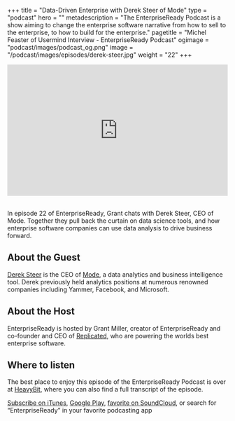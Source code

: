 +++
title = "Data-Driven Enterprise with Derek Steer of Mode"
type = "podcast"
hero = ""
metadescription = "The EnterpriseReady Podcast is a show aiming to change the enterprise software narrative from how to sell to the enterprise, to how to build for the enterprise."
pagetitle = "Michel Feaster of Usermind Interview - EnterpriseReady Podcast"
ogimage = "podcast/images/podcast_og.png"
image = "/podcast/images/episodes/derek-steer.jpg"
weight = "22"
+++

<iframe width="100%" height="300" scrolling="no" frameborder="no" allow="autoplay" src="https://w.soundcloud.com/player/?url=https%3A//api.soundcloud.com/tracks/725816350&color=%23ff5500&auto_play=false&hide_related=false&show_comments=true&show_user=true&show_reposts=false&show_teaser=true&visual=true"></iframe>

\
In episode 22 of EnterpriseReady, Grant chats with Derek Steer, CEO of Mode. Together they pull back the curtain on data science tools, and how enterprise software companies can use data analysis to drive business forward.

## About the Guest 

[Derek Steer](https://twitter.com/dereksteer) is the CEO of [Mode](https://mode.com/), a data analytics and business intelligence tool. Derek previously held analytics positions at numerous renowned companies including Yammer, Facebook, and Microsoft.

## About the Host

EnterpriseReady is hosted by Grant Miller, creator of EnterpriseReady and co-founder and CEO of [Replicated](https://www.replicated.com), who are powering the worlds best enterprise software.

## Where to listen

The best place to enjoy this episode of the EnterpriseReady Podcast is over at [HeavyBit](https://www.heavybit.com/library/podcasts/enterpriseready/ep-22-data-driven-enterprise-with-derek-steer-of-mode/), where you can also find a full transcript of the episode.

[Subscribe on iTunes](https://podcasts.apple.com/us/podcast/enterpriseready/id1437951282), [Google Play](https://play.google.com/music/listen?u=0#/ps/Iq3uifjva44tdvm2orhu4apvjtu), [favorite on SoundCloud](https://soundcloud.com/heavybit/sets/enterpriseready), or search for “EnterpriseReady” in your favorite podcasting app
